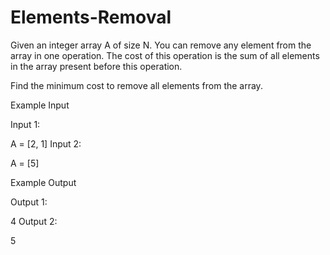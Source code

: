 # Elements-Removal
Given an integer array A of size N. You can remove any element from the array in one operation.
The cost of this operation is the sum of all elements in the array present before this operation.

Find the minimum cost to remove all elements from the array.

Example Input

Input 1:

A = [2, 1]
Input 2:

A = [5]


Example Output

Output 1:

4
Output 2:

5
